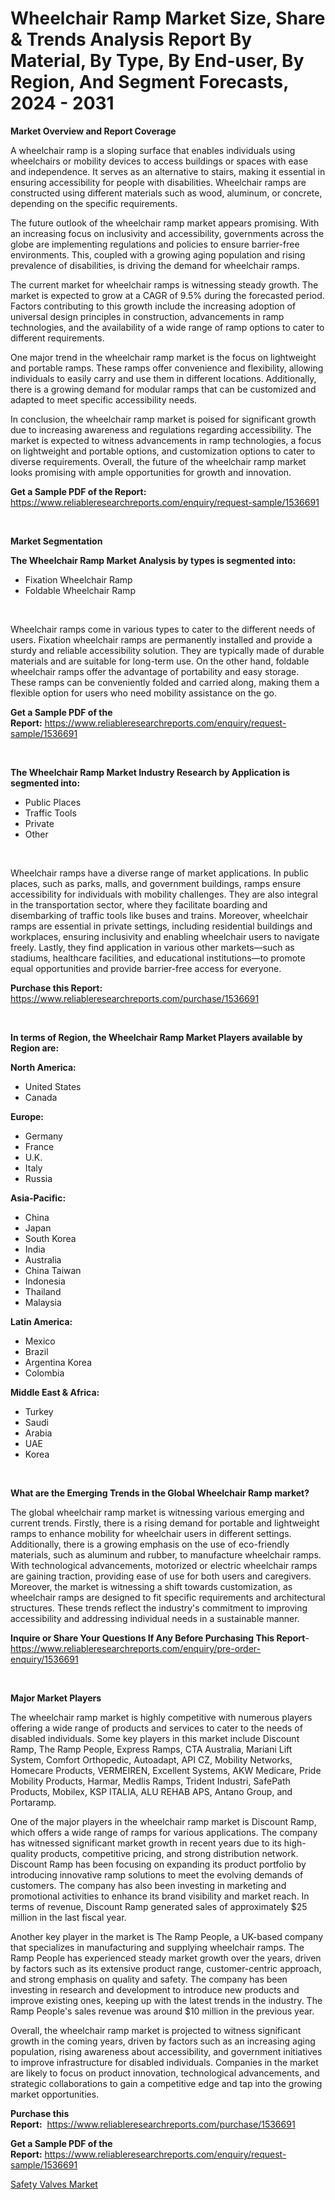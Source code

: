 <p><h1>Wheelchair Ramp Market Size, Share & Trends Analysis Report By Material, By Type, By End-user, By Region, And Segment Forecasts, 2024 - 2031</h1></p><p><strong>Market Overview and Report Coverage</strong></p>
<p><p>A wheelchair ramp is a sloping surface that enables individuals using wheelchairs or mobility devices to access buildings or spaces with ease and independence. It serves as an alternative to stairs, making it essential in ensuring accessibility for people with disabilities. Wheelchair ramps are constructed using different materials such as wood, aluminum, or concrete, depending on the specific requirements.</p><p>The future outlook of the wheelchair ramp market appears promising. With an increasing focus on inclusivity and accessibility, governments across the globe are implementing regulations and policies to ensure barrier-free environments. This, coupled with a growing aging population and rising prevalence of disabilities, is driving the demand for wheelchair ramps.</p><p>The current market for wheelchair ramps is witnessing steady growth. The market is expected to grow at a CAGR of 9.5% during the forecasted period. Factors contributing to this growth include the increasing adoption of universal design principles in construction, advancements in ramp technologies, and the availability of a wide range of ramp options to cater to different requirements.</p><p>One major trend in the wheelchair ramp market is the focus on lightweight and portable ramps. These ramps offer convenience and flexibility, allowing individuals to easily carry and use them in different locations. Additionally, there is a growing demand for modular ramps that can be customized and adapted to meet specific accessibility needs.</p><p>In conclusion, the wheelchair ramp market is poised for significant growth due to increasing awareness and regulations regarding accessibility. The market is expected to witness advancements in ramp technologies, a focus on lightweight and portable options, and customization options to cater to diverse requirements. Overall, the future of the wheelchair ramp market looks promising with ample opportunities for growth and innovation.</p></p>
<p><strong>Get a Sample PDF of the Report:</strong> <a href="https://www.reliableresearchreports.com/enquiry/request-sample/1536691">https://www.reliableresearchreports.com/enquiry/request-sample/1536691</a></p>
<p>&nbsp;</p>
<p><strong>Market Segmentation</strong></p>
<p><strong>The Wheelchair Ramp Market Analysis by types is segmented into:</strong></p>
<p><ul><li>Fixation Wheelchair Ramp</li><li>Foldable Wheelchair Ramp</li></ul></p>
<p>&nbsp;</p>
<p><p>Wheelchair ramps come in various types to cater to the different needs of users. Fixation wheelchair ramps are permanently installed and provide a sturdy and reliable accessibility solution. They are typically made of durable materials and are suitable for long-term use. On the other hand, foldable wheelchair ramps offer the advantage of portability and easy storage. These ramps can be conveniently folded and carried along, making them a flexible option for users who need mobility assistance on the go.</p></p>
<p><strong>Get a Sample PDF of the Report:</strong>&nbsp;<a href="https://www.reliableresearchreports.com/enquiry/request-sample/1536691">https://www.reliableresearchreports.com/enquiry/request-sample/1536691</a></p>
<p>&nbsp;</p>
<p><strong>The Wheelchair Ramp Market Industry Research by Application is segmented into:</strong></p>
<p><ul><li>Public Places</li><li>Traffic Tools</li><li>Private</li><li>Other</li></ul></p>
<p>&nbsp;</p>
<p><p>Wheelchair ramps have a diverse range of market applications. In public places, such as parks, malls, and government buildings, ramps ensure accessibility for individuals with mobility challenges. They are also integral in the transportation sector, where they facilitate boarding and disembarking of traffic tools like buses and trains. Moreover, wheelchair ramps are essential in private settings, including residential buildings and workplaces, ensuring inclusivity and enabling wheelchair users to navigate freely. Lastly, they find application in various other markets—such as stadiums, healthcare facilities, and educational institutions—to promote equal opportunities and provide barrier-free access for everyone.</p></p>
<p><strong>Purchase this Report:</strong>&nbsp; <a href="https://www.reliableresearchreports.com/purchase/1536691">https://www.reliableresearchreports.com/purchase/1536691</a></p>
<p>&nbsp;</p>
<p><strong>In terms of Region, the Wheelchair Ramp Market Players available by Region are:</strong></p>
<p>
    <p> <strong> North America: </strong>
        <ul>
            <li>United States</li>
            <li>Canada</li>
        </ul>
        </p> 
    <p> <strong> Europe: </strong>
        <ul>
            <li>Germany</li>
            <li>France</li>
            <li>U.K.</li>
            <li>Italy</li>
            <li>Russia</li>
        </ul>
        </p> 
    <p> <strong> Asia-Pacific: </strong>
        <ul>
            <li>China</li>
            <li>Japan</li>
            <li>South Korea</li>
            <li>India</li>
            <li>Australia</li>
            <li>China Taiwan</li>
            <li>Indonesia</li>
            <li>Thailand</li>
            <li>Malaysia</li>
        </ul>
        </p> 
    <p> <strong> Latin America: </strong>
        <ul>
            <li>Mexico</li>
            <li>Brazil</li>
            <li>Argentina Korea</li>
            <li>Colombia</li>
        </ul>
        </p> 
    <p> <strong> Middle East & Africa: </strong>
        <ul>
            <li>Turkey</li>
            <li>Saudi</li>
            <li>Arabia</li>
            <li>UAE</li>
            <li>Korea</li>
        </ul>
    </p>
    </p>
<p>&nbsp;</p>
<p><strong>What are the Emerging Trends in the Global Wheelchair Ramp market?</strong></p>
<p><p>The global wheelchair ramp market is witnessing various emerging and current trends. Firstly, there is a rising demand for portable and lightweight ramps to enhance mobility for wheelchair users in different settings. Additionally, there is a growing emphasis on the use of eco-friendly materials, such as aluminum and rubber, to manufacture wheelchair ramps. With technological advancements, motorized or electric wheelchair ramps are gaining traction, providing ease of use for both users and caregivers. Moreover, the market is witnessing a shift towards customization, as wheelchair ramps are designed to fit specific requirements and architectural structures. These trends reflect the industry's commitment to improving accessibility and addressing individual needs in a sustainable manner.</p></p>
<p><strong>Inquire or Share Your Questions If Any Before Purchasing This Report</strong>- <a href="https://www.reliableresearchreports.com/enquiry/pre-order-enquiry/1536691">https://www.reliableresearchreports.com/enquiry/pre-order-enquiry/1536691</a></p>
<p>&nbsp;</p>
<p><strong>Major Market Players</strong></p>
<p><p>The wheelchair ramp market is highly competitive with numerous players offering a wide range of products and services to cater to the needs of disabled individuals. Some key players in this market include Discount Ramp, The Ramp People, Express Ramps, CTA Australia, Mariani Lift System, Comfort Orthopedic, Autoadapt, API CZ, Mobility Networks, Homecare Products, VERMEIREN, Excellent Systems, AKW Medicare, Pride Mobility Products, Harmar, Medlis Ramps, Trident Industri, SafePath Products, Mobilex, KSP ITALIA, ALU REHAB APS, Antano Group, and Portaramp.</p><p>One of the major players in the wheelchair ramp market is Discount Ramp, which offers a wide range of ramps for various applications. The company has witnessed significant market growth in recent years due to its high-quality products, competitive pricing, and strong distribution network. Discount Ramp has been focusing on expanding its product portfolio by introducing innovative ramp solutions to meet the evolving demands of customers. The company has also been investing in marketing and promotional activities to enhance its brand visibility and market reach. In terms of revenue, Discount Ramp generated sales of approximately $25 million in the last fiscal year.</p><p>Another key player in the market is The Ramp People, a UK-based company that specializes in manufacturing and supplying wheelchair ramps. The Ramp People has experienced steady market growth over the years, driven by factors such as its extensive product range, customer-centric approach, and strong emphasis on quality and safety. The company has been investing in research and development to introduce new products and improve existing ones, keeping up with the latest trends in the industry. The Ramp People's sales revenue was around $10 million in the previous year.</p><p>Overall, the wheelchair ramp market is projected to witness significant growth in the coming years, driven by factors such as an increasing aging population, rising awareness about accessibility, and government initiatives to improve infrastructure for disabled individuals. Companies in the market are likely to focus on product innovation, technological advancements, and strategic collaborations to gain a competitive edge and tap into the growing market opportunities.</p></p>
<p><strong>Purchase this Report:</strong>&nbsp;&nbsp;<a href="https://www.reliableresearchreports.com/purchase/1536691">https://www.reliableresearchreports.com/purchase/1536691</a></p>
<p></p>
<p><strong>Get a Sample PDF of the Report:</strong>&nbsp;<a href="https://www.reliableresearchreports.com/enquiry/request-sample/1536691">https://www.reliableresearchreports.com/enquiry/request-sample/1536691</a></p>
<p><p><a href="https://github.com/antony131rp/Market-Research-Report-List-1/blob/main/safety-valves-market.md">Safety Valves Market</a></p></p>